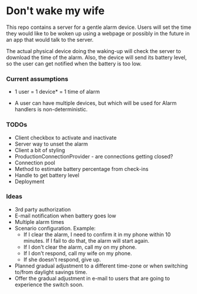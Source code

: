 # Don't wake my wife

This repo contains a server for a gentle alarm device.
Users will set the time they would like to be woken
up using a webpage or possibly in the future in
an app that would talk to the server.

The actual physical device doing the waking-up will
check the server to download the time of the alarm.
Also, the device will send its battery level, so the
user can get notified when the battery is too low.

### Current assumptions

- 1 user = 1 device* = 1 time of alarm
  
* A user can have multiple devices, but which will be
  used for Alarm handlers is non-deterministic.

### TODOs

- Client checkbox to activate and inactivate
- Server way to unset the alarm
- Client a bit of styling
- ProductionConnectionProvider - are connections getting closed?  
- Connection pool
- Method to estimate battery percentage from check-ins
- Handle to get battery level
- Deployment

### Ideas

- 3rd party authorization
- E-mail notification when battery goes low
- Multiple alarm times
- Scenario configuration. Example:
    - If I clear the alarm, I need to confirm it in my
      phone within 10 minutes. If I fail to do that,
      the alarm will start again.
    - If I don't clear the alarm, call my on my phone.  
    - If I don't respond, call my wife on my phone.
    - If she doesn't respond, give up.
- Planned gradual adjustment to a different time-zone
  or when switching to/from daylight savings time.
- Offer the gradual adjustment in e-mail to users that
  are going to experience the switch soon.
